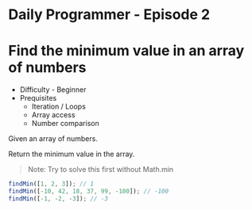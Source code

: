 # Daily Programmer - Episode 2

# Find the minimum value in an array of numbers

* Difficulty - Beginner
* Prequisites
  * Iteration / Loops
  * Array access
  * Number comparison

Given an array of numbers.

Return the minimum value in the array.

> Note: Try to solve this first without Math.min

```js
findMin([1, 2, 3]); // 1
findMin([-10, 42, 18, 37, 99, -100]); // -100
findMin([-1, -2, -3]); // -3
```